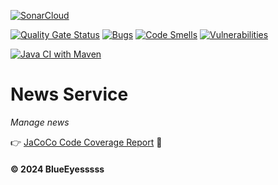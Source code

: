 [![SonarCloud](https://sonarcloud.io/images/project_badges/sonarcloud-black.svg)](https://sonarcloud.io/summary/new_code?id=Energy-Handbok_news-service)

[![Quality Gate Status](https://sonarcloud.io/api/project_badges/measure?project=Energy-Handbok_news-service&metric=alert_status)](https://sonarcloud.io/summary/new_code?id=Energy-Handbok_news-service)   [![Bugs](https://sonarcloud.io/api/project_badges/measure?project=Energy-Handbok_news-service&metric=bugs)](https://sonarcloud.io/summary/new_code?id=Energy-Handbok_news-service)  [![Code Smells](https://sonarcloud.io/api/project_badges/measure?project=Energy-Handbok_news-service&metric=code_smells)](https://sonarcloud.io/summary/new_code?id=Energy-Handbok_news-service)    [![Vulnerabilities](https://sonarcloud.io/api/project_badges/measure?project=Energy-Handbok_news-service&metric=vulnerabilities)](https://sonarcloud.io/summary/new_code?id=Energy-Handbok_news-service)

[![Java CI with Maven](https://github.com/Energy-Handbok/news-service/actions/workflows/maven.yml/badge.svg?branch=main)](https://github.com/Energy-Handbok/news-service/actions/workflows/maven.yml)

# News Service
*Manage news*

👉 [JaCoCo Code Coverage Report](https://energy-handbok.github.io/jacoco-report/news-service/site/jacoco/index.html) 🌱

#### © 2024 BlueEyesssss
